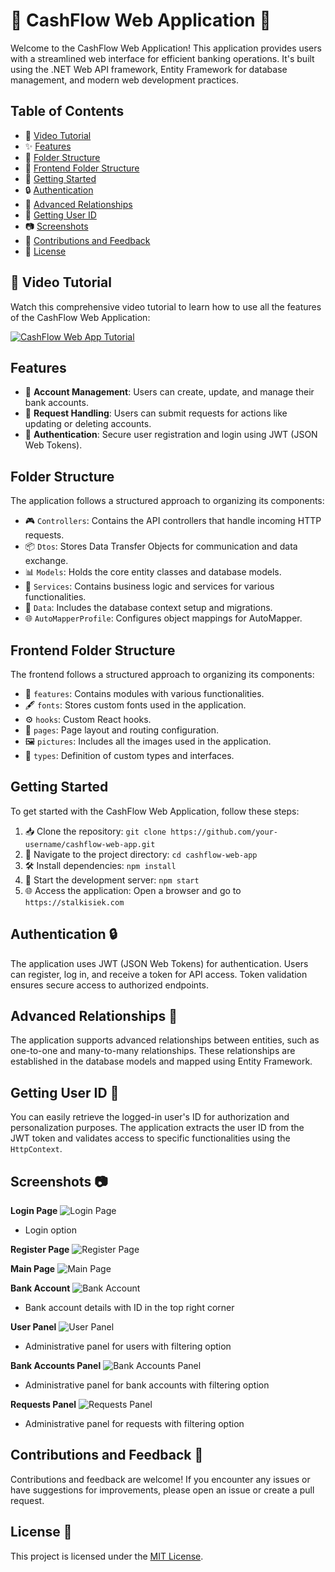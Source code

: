 # 🌟 CashFlow Web Application 🌟

Welcome to the CashFlow Web Application! This application provides users with a streamlined web interface for efficient banking operations. It's built using the .NET Web API framework, Entity Framework for database management, and modern web development practices.

## Table of Contents

- 🎥 [Video Tutorial](#video-tutorial)
- ✨ [Features](#features)
- 📂 [Folder Structure](#folder-structure)
- 📂 [Frontend Folder Structure](#frontend-folder-structure)
- 🚀 [Getting Started](#getting-started)
- 🔒 [Authentication](#authentication)
- 🔗 [Advanced Relationships](#advanced-relationships)
- 👤 [Getting User ID](#getting-user-id)
- 📷 [Screenshots](#screenshots)
- 🚀 [Contributions and Feedback](#contributions-and-feedback)
- 📜 [License](#license)

## 🎥 Video Tutorial

Watch this comprehensive video tutorial to learn how to use all the features of the CashFlow Web Application:

[![CashFlow Web App Tutorial](![image](https://github.com/Stalkisiek/CashFlow/assets/117647150/05988d2c-d412-43b7-937f-08fa5672c1c5)
)](https://www.youtube.com/watch?v=gdAbCZMJegM&t=333s&ab_channel=Stalkisiek)

## Features

- 💼 **Account Management**: Users can create, update, and manage their bank accounts.
- 📝 **Request Handling**: Users can submit requests for actions like updating or deleting accounts.
- 🔐 **Authentication**: Secure user registration and login using JWT (JSON Web Tokens).

## Folder Structure

The application follows a structured approach to organizing its components:

- 🎮 `Controllers`: Contains the API controllers that handle incoming HTTP requests.
- 📦 `Dtos`: Stores Data Transfer Objects for communication and data exchange.
- 📊 `Models`: Holds the core entity classes and database models.
- 🔧 `Services`: Contains business logic and services for various functionalities.
- 📁 `Data`: Includes the database context setup and migrations.
- 🌐 `AutoMapperProfile`: Configures object mappings for AutoMapper.

## Frontend Folder Structure

The frontend follows a structured approach to organizing its components:

- 🌟 `features`: Contains modules with various functionalities.
- 🖋 `fonts`: Stores custom fonts used in the application.
- ⚙️ `hooks`: Custom React hooks.
- 📄 `pages`: Page layout and routing configuration.
- 🖼️ `pictures`: Includes all the images used in the application.
- 💼 `types`: Definition of custom types and interfaces.

## Getting Started

To get started with the CashFlow Web Application, follow these steps:

1. 📥 Clone the repository: `git clone https://github.com/your-username/cashflow-web-app.git`
2. 📂 Navigate to the project directory: `cd cashflow-web-app`
3. 🛠 Install dependencies: `npm install`
4. 🚀 Start the development server: `npm start`
5. 🌐 Access the application: Open a browser and go to `https://stalkisiek.com`

## Authentication 🔒

The application uses JWT (JSON Web Tokens) for authentication. Users can register, log in, and receive a token for API access. Token validation ensures secure access to authorized endpoints.

## Advanced Relationships 🔗

The application supports advanced relationships between entities, such as one-to-one and many-to-many relationships. These relationships are established in the database models and mapped using Entity Framework.

## Getting User ID 👤

You can easily retrieve the logged-in user's ID for authorization and personalization purposes. The application extracts the user ID from the JWT token and validates access to specific functionalities using the `HttpContext`.

## Screenshots 📷

**Login Page**
![Login Page](![image](https://github.com/Stalkisiek/CashFlow/assets/117647150/2d3acf5c-9ae8-480d-be5e-d9854fe35c0f)
)
- Login option

**Register Page**
![Register Page](![image](https://github.com/Stalkisiek/CashFlow/assets/117647150/c24cc544-5d13-463a-bfb9-6bc2a25eea8b)
)

**Main Page**
![Main Page](![image](https://github.com/Stalkisiek/CashFlow/assets/117647150/582a718e-28cb-4659-833d-0999763d20d5)
)

**Bank Account**
![Bank Account](![image](https://github.com/Stalkisiek/CashFlow/assets/117647150/f581ab7b-644f-454e-98a9-83c224f61a7b)
)
- Bank account details with ID in the top right corner

**User Panel**
![User Panel](![image](https://github.com/Stalkisiek/CashFlow/assets/117647150/383d463a-d51b-497e-96cf-8a3b1a6ce360)
)
- Administrative panel for users with filtering option

**Bank Accounts Panel**
![Bank Accounts Panel](![image](https://github.com/Stalkisiek/CashFlow/assets/117647150/822e2709-6abc-4b05-adfb-c78501f05838)
)
- Administrative panel for bank accounts with filtering option

**Requests Panel**
![Requests Panel](![image](https://github.com/Stalkisiek/CashFlow/assets/117647150/058c1abc-12fd-4716-87c1-a23b51073e03)
)
- Administrative panel for requests with filtering option

## Contributions and Feedback 🚀

Contributions and feedback are welcome! If you encounter any issues or have suggestions for improvements, please open an issue or create a pull request.

## License 📜

This project is licensed under the [MIT License](LICENSE).

